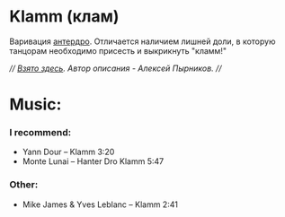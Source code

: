 Klamm (клам)
============
Варивация [антердро](hanter-dro.md). Отличается наличием лишней доли, в которую танцорам необходимо присесть и выкрикнуть "кламм!"

_// [Взято здесь](http://celtic-community.diary.ru/p193203999.htm?oam#more1). Автор описания - Алексей Пырников. //_

Music:
=======
### I recommend:
- Yann Dour – Klamm 3:20
- Monte Lunai – Hanter Dro Klamm 5:47

### Other:
- Mike James & Yves Leblanc – Klamm 2:41
